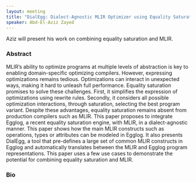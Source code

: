 ```yaml
---
layout: meeting
title: "DialEgg: Dialect-Agnostic MLIR Optimizer using Equality Saturation with Egglog"
speaker: Abd-El-Aziz Zayed
---
```


Aziz will present his work on combining equality saturation and MLIR.

### Abstract

MLIR’s ability to optimize programs at multiple levels of abstraction is key to enabling domain-specific optimizing compilers. However, expressing optimizations remains tedious. Optimizations can interact in unexpected ways, making it hard to unleash full performance. Equality saturation promises to solve these challenges. First, it simplifies the expression of optimizations using rewrite rules. Secondly, it considers all possible optimization interactions, through saturation, selecting the best program variant. Despite these advantages, equality saturation remains absent from production compilers such as MLIR. This paper proposes to integrate Egglog, a recent equality saturation engine, with MLIR, in a dialect-agnostic manner. This paper shows how the main MLIR constructs such as operations, types or attributes can be modeled in Egglog. It also presents DialEgg, a tool that pre-defines a large set of common MLIR constructs in Egglog and automatically translates between the MLIR and Egglog program representations. This paper uses a few use cases to demonstrate the potential for combining equality saturation and MLIR.

### Bio

